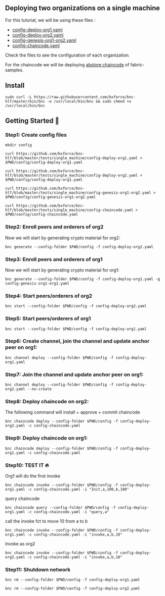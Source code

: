## Deploying two organizations on a single machine

For this tutorial, we will be using these files :

* [config-deploy-org1.yaml](https://github.com/bxforce/bnc-hlf/blob/master/tests/single_machine/two-orgs/config-deploy-org1.yaml)
* [config-deploy-org2.yaml](https://github.com/bxforce/bnc-hlf/blob/master/tests/single_machine/two-orgs/config-deploy-org2.yaml)
* [config-genesis-org1-org2.yaml](https://github.com/bxforce/bnc-hlf/blob/master/tests/single_machine/two-orgs/config-genesis-org1-org2.yaml)
* [config-chaincode.yaml](https://github.com/bxforce/bnc-hlf/blob/master/tests/single_machine/two-orgs/config-chaincode.yaml)

Check the files to see the configuration of each organization.

For the chaincode we will be deploying [abstore chaincode](https://github.com/hyperledger/fabric-samples/tree/main/chaincode/abstore) of fabric-samples.

## Install

````aidl
sudo curl -L https://raw.githubusercontent.com/bxforce/bnc-hlf/master/bin/bnc -o /usr/local/bin/bnc && sudo chmod +x /usr/local/bin/bnc
````

## Getting Started :rocket:

### Step1: Create config files

````aidl
mkdir config
````

````aidl
curl https://github.com/bxforce/bnc-hlf/blob/master/tests/single_machine/config-deploy-org1.yaml > $PWD/config/config-deploy-org1.yaml
````

````aidl
curl https://github.com/bxforce/bnc-hlf/blob/master/tests/single_machine/config-deploy-org2.yaml > $PWD/config/config-deploy-org1.yaml
````

````aidl
curl https://github.com/bxforce/bnc-hlf/blob/master/tests/single_machine/config-genesis-org1-org2.yaml > $PWD/config/config-genesis-org1-org2.yaml
````

````aidl
curl https://github.com/bxforce/bnc-hlf/blob/master/tests/single_machine/config-chaincode.yaml > $PWD/config/config-chaincode.yaml
````

### Step2: Enroll peers and orderers of org2


Now we will start by generating crypto material for org2:

````aidl
bnc generate --config-folder $PWD/config -f config-deploy-org2.yaml 
````

### Step3: Enroll peers and orderers of org1

Now we will start by generating crypto material for org1:

````aidl
bnc generate --config-folder $PWD/config -f config-deploy-org1.yaml -g config-genesis-org1-org2.yaml
````

### Step4: Start peers/orderers of org2

````aidl
bnc start --config-folder $PWD/config -f config-deploy-org2.yaml
````

### Step5: Start peers/orderers of org1

````aidl
bnc start --config-folder $PWD/config -f config-deploy-org1.yaml
````

### Step6: Create channel, join the channel and update anchor peer on org1:

````aidl
bnc channel deploy --config-folder $PWD/config -f config-deploy-org1.yaml 
````

### Step7: Join the channel and update anchor peer on org1:

````aidl
bnc channel deploy --config-folder $PWD/config -f config-deploy-org2.yaml --no-create
````

### Step8: Deploy chaincode on org2:

The following command will install + approve + commit chaincode

````aidl
bnc chaincode deploy --config-folder $PWD/config -f config-deploy-org2.yaml -c config-chaincode.yaml
````

### Step9: Deploy chaincode on org1:

````aidl
bnc chaincode deploy --config-folder $PWD/config -f config-deploy-org1.yaml -c config-chaincode.yaml
````

### Step10: TEST IT :fire:

Org1 will do the first invoke

 ````shell script
bnc chaincode invoke --config-folder $PWD/config -f config-deploy-org1.yaml -c config-chaincode.yaml -i "Init,a,100,b,100"
````

query chaincode 

 ````shell script
bnc chaincode query --config-folder $PWD/config -f config-deploy-org1.yaml -c config-chaincode.yaml -i "query,a"
````

call the invoke fct to move 10 from a to b

 ````shell script
bnc chaincode invoke --config-folder $PWD/config -f config-deploy-org1.yaml -c config-chaincode.yaml -i "invoke,a,b,10"
````
Invoke as org2

 ````shell script
bnc chaincode invoke --config-folder $PWD/config -f config-deploy-org2.yaml -c config-chaincode.yaml -i "invoke,a,b,10"
````

### Step11: Shutdown network

 ````shell script
bnc rm --config-folder $PWD/config -f config-deploy-org1.yaml
````

 ````shell script
bnc rm --config-folder $PWD/config -f config-deploy-org2.yaml
````